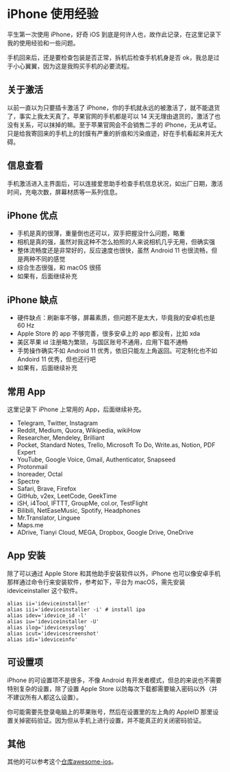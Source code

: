# iPhone 使用经验

平生第一次使用 iPhone，好奇 iOS 到底是何许人也，故作此记录，在这里记录下我的使用经验和一些问题。

手机回来后，还是要检查包装是否正常，拆机后检查手机机身是否 ok，我总是过于小心翼翼，因为这是我购买手机的必要流程。

## 关于激活

以前一直以为只要插卡激活了 iPhone，你的手机就永远的被激活了，就不能退货了，事实上我太天真了。苹果官网的手机都是可以 14 天无理由退货的，激活了也没有关系，可以抹掉的嘛。至于苹果官网会不会销售二手的 iPhone，无从考证。只是给我寄回来的手机上的封膜有严重的折痕和污染痕迹，好在手机看起来并无大碍。

## 信息查看

手机激活进入主界面后，可以连接爱思助手检查手机信息状况，如出厂日期，激活时间，充电次数，屏幕材质等一系列信息。

## iPhone 优点

- 手机是真的很薄，重量倒也还可以，双手把握没什么问题，略重
- 相机是真的强，虽然对我这种不怎么拍照的人来说相机几乎无用，但确实强
- 整体流畅度还是非常好的，反应速度也很快，虽然 Android 11 也很流畅，但是两种不同的感觉
- 综合生态很强，和 macOS 很搭
- 如果有，后面继续补充

## iPhone 缺点

- 硬件缺点：刷新率不够，屏幕素质，但问题不是太大，毕竟我的安卓机也是 60 Hz
- Apple Store 的 app 不够完善，很多安卓上的 app 都没有，比如 xda
- 美区苹果 id 注册略为繁琐，与国区账号不通用，应用下载不通畅
- 手势操作确实不如 Android 11 优秀，依旧只能左上角返回。可定制化也不如 Andoird 11 优秀，但也还行吧
- 如果有，后面继续补充

## 常用 App

这里记录下 iPhone 上常用的 App，后面继续补充。

- Telegram, Twitter, Instagram
- Reddit, Medium, Quora, Wikipedia, wikiHow
- Researcher, Mendeley, Brilliant
- Pocket, Standard Notes, Trello, Microsoft To Do, Write.as, Notion, PDF Expert
- YouTube, Google Voice, Gmail, Authenticator, Snapseed
- Protonmail
- Inoreader, Octal
- Spectre
- Safari, Brave, Firefox
- GitHub, v2ex, LeetCode, GeekTime
- iSH, i4Tool, IFTTT, GroupMe, col.or, TestFlight
- Bilibili, NetEaseMusic, Spotify, Headphones
- Mr.Translator, Linguee
- Maps.me
- ADrive, Tianyi Cloud, MEGA, Dropbox, Google Drive, OneDrive

## App 安装

除了可以通过 Apple Store 和其他助手安装软件以外，iPhone 也可以像安卓手机那样通过命令行来安装软件，参考如下，平台为 macOS，需先安装 ideviceinstaller 这个软件。

```Shell
alias ii='ideviceinstaller' 
alias iii='ideviceinstaller -i' # install ipa
alias idev='idevice_id -l'
alias iu='ideviceinstaller -U'
alias ilog='idevicesyslog'
alias icut='idevicescreenshot'
alias idi='ideviceinfo'
```

## 可设置项

iPhone 的可设置项不是很多，不像 Android 有开发者模式，但总的来说也不需要特别复杂的设置，除了设置 Apple Store 以防每次下载都需要输入密码以外（并不建议所有人都这么设置）。

你可能需要先登录电脑上的苹果账号，然后在设置里的左上角的 AppleID 那里设置关掉密码验证。因为但从手机上进行设置，并不能真正的关闭密码验证。

## 其他

其他的可以参考这个[仓库awesome-ios](https://github.com/vsouza/awesome-ios)。
